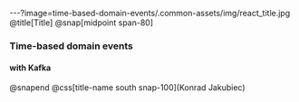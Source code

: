 ---?image=time-based-domain-events/.common-assets/img/react_title.jpg
@title[Title]
@snap[midpoint span-80]
### Time-based domain events
#### with Kafka
@snapend
@css[title-name south snap-100](Konrad Jakubiec)
